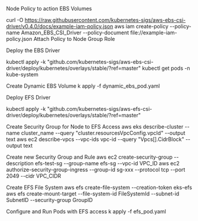 Node Policy to action EBS Volumes

curl -O https://raw.githubusercontent.com/kubernetes-sigs/aws-ebs-csi-driver/v0.4.0/docs/example-iam-policy.json
aws iam create-policy --policy-name Amazon_EBS_CSI_Driver --policy-document file://example-iam-policy.json
Attach Policy to Node Group Role

Deploy the EBS Driver

kubectl apply -k "github.com/kubernetes-sigs/aws-ebs-csi-driver/deploy/kubernetes/overlays/stable/?ref=master"
kubectl get pods -n kube-system

Create Dynamic EBS Volume
k apply -f dynamic_ebs_pod.yaml



Deploy EFS Driver

kubectl apply -k "github.com/kubernetes-sigs/aws-efs-csi-driver/deploy/kubernetes/overlays/stable/?ref=master"

Create Security Group for Node to EFS Access
aws eks describe-cluster --name cluster_name --query "cluster.resourcesVpcConfig.vpcId" --output text
aws ec2 describe-vpcs --vpc-ids vpc-id --query "Vpcs[].CidrBlock" --output text

Create new Security Group and Rule
aws ec2 create-security-group --description efs-test-sg --group-name efs-sg --vpc-id VPC_ID
aws ec2 authorize-security-group-ingress --group-id sg-xxx  --protocol tcp --port 2049 --cidr VPC_CIDR

Create EFS File System
aws efs create-file-system --creation-token eks-efs
aws efs create-mount-target --file-system-id FileSystemId --subnet-id SubnetID --security-group GroupID

Configure and Run Pods with EFS access
k apply -f efs_pod.yaml
















